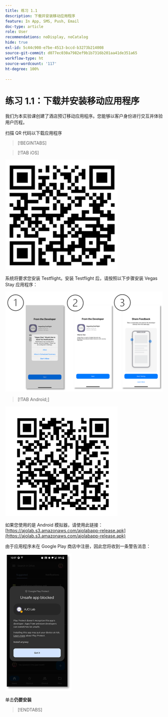 ```yaml
---
title: 练习 1.1
description: 下载并安装移动应用程序
feature: In App, SMS, Push, Email
doc-type: article
role: User
recommendations: noDisplay, noCatalog
hide: true
exl-id: 5c44c908-e7be-4513-bccd-b3273b214008
source-git-commit: d077ec030a7982ef9b1b7316b201aa41de351a65
workflow-type: ht
source-wordcount: '117'
ht-degree: 100%

---
```


# 练习 1.1：下载并安装移动应用程序

我们为本实验课创建了酒店预订移动应用程序。您能够以客户身份进行交互并体验用户历程。

扫描 QR 代码以下载应用程序

>[!BEGINTABS]

>[!TAB iOS]

![用于 iOS 的 QR 代码](/help/assets/lab731-ios-qr-code.png)

系统将要求您安装 Testflight。安装 Testflight 后，请按照以下步骤安装 Vegas Stay 应用程序：

![iOS 安装步骤](/help/assets/lab731-install-ios.png)

>[!TAB Android;]

![适用于 Android 的 QR 代码](/help/assets/lab731-android-qr-code.png)

如果您使用的是 Android 模拟器，请使用此链接： [https://ajolab.s3.amazonaws.com/ajolabapp-release.apk](https://ajolab.s3.amazonaws.com/ajolabapp-release.apk)

由于应用程序未在 Google Play 商店中注册，因此您将收到一条警告消息：

![Android 警告屏幕](/help/assets/lab731-install-android.png)

单击&#x200B;**仍要安装**

>[!ENDTABS]
